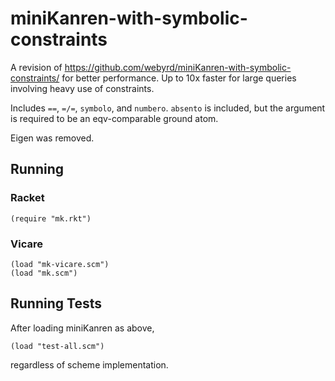 # miniKanren-with-symbolic-constraints

A revision of https://github.com/webyrd/miniKanren-with-symbolic-constraints/ for better performance. Up to 10x faster for large queries involving heavy use of constraints.

Includes `==`, `=/=`, `symbolo`, and `numbero`. `absento` is included, but the argument is required to be an eqv-comparable ground atom.

Eigen was removed.

## Running

### Racket

```
(require "mk.rkt")
```

### Vicare

```
(load "mk-vicare.scm")
(load "mk.scm")
```

## Running Tests

After loading miniKanren as above,

```
(load "test-all.scm")
```

regardless of scheme implementation.
